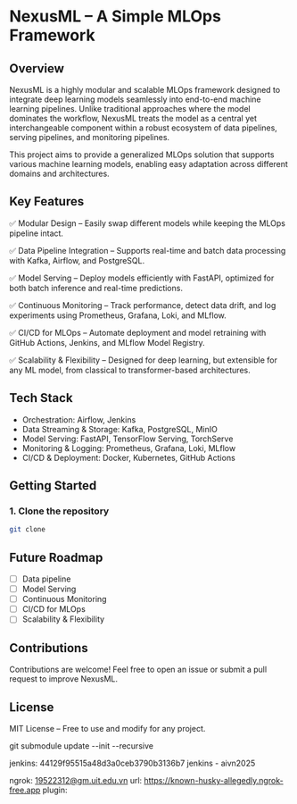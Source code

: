 # NexusML – A Simple MLOps Framework

## Overview

NexusML is a highly modular and scalable MLOps framework designed to integrate deep learning models seamlessly into end-to-end machine learning pipelines. Unlike traditional approaches where the model dominates the workflow, NexusML treats the model as a central yet interchangeable component within a robust ecosystem of data pipelines, serving pipelines, and monitoring pipelines.

This project aims to provide a generalized MLOps solution that supports various machine learning models, enabling easy adaptation across different domains and architectures.

## Key Features

:white_check_mark: Modular Design – Easily swap different models while keeping the MLOps pipeline intact.

:white_check_mark: Data Pipeline Integration – Supports real-time and batch data processing with Kafka, Airflow, and PostgreSQL.

:white_check_mark: Model Serving – Deploy models efficiently with FastAPI, optimized for both batch inference and real-time predictions.

:white_check_mark: Continuous Monitoring – Track performance, detect data drift, and log experiments using Prometheus, Grafana, Loki, and MLflow.

:white_check_mark: CI/CD for MLOps – Automate deployment and model retraining with GitHub Actions, Jenkins, and MLflow Model Registry.

:white_check_mark: Scalability & Flexibility – Designed for deep learning, but extensible for any ML model, from classical to transformer-based architectures.

## Tech Stack

- Orchestration: Airflow, Jenkins
- Data Streaming & Storage: Kafka, PostgreSQL, MinIO
- Model Serving: FastAPI, TensorFlow Serving, TorchServe
- Monitoring & Logging: Prometheus, Grafana, Loki, MLflow
- CI/CD & Deployment: Docker, Kubernetes, GitHub Actions

## Getting Started

### 1. Clone the repository

```bash
git clone 
```

## Future Roadmap

- [ ] Data pipeline
- [ ] Model Serving
- [ ] Continuous Monitoring
- [ ] CI/CD for MLOps
- [ ] Scalability & Flexibility

## Contributions

Contributions are welcome! Feel free to open an issue or submit a pull request to improve NexusML.

## License

MIT License – Free to use and modify for any project.



git submodule update --init --recursive

jenkins: 44129f95515a48d3a0ceb3790b3136b7
jenkins - aivn2025

ngrok: 19522312@gm.uit.edu.vn
url: https://known-husky-allegedly.ngrok-free.app
plugin: 